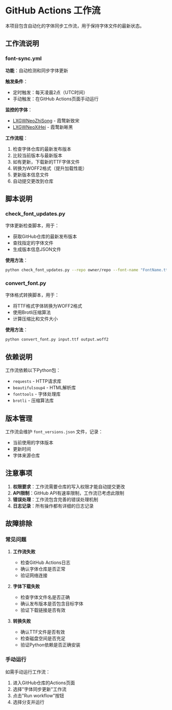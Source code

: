 # GitHub Actions 工作流

本项目包含自动化的字体同步工作流，用于保持字体文件的最新状态。

## 工作流说明

### font-sync.yml

**功能**：自动检测和同步字体更新

**触发条件**：
- 定时触发：每天凌晨2点（UTC时间）
- 手动触发：在GitHub Actions页面手动运行

**监控的字体**：
- [LXGWNeoZhiSong](https://github.com/lxgw/LxgwNeoZhiSong) - 霞鹜新致宋
- [LXGWNeoXiHei](https://github.com/lxgw/LxgwNeoXiHei) - 霞鹜新晰黑

**工作流程**：
1. 检查字体仓库的最新发布版本
2. 比较当前版本与最新版本
3. 如有更新，下载新的TTF字体文件
4. 转换为WOFF2格式（提升加载性能）
5. 更新版本信息文件
6. 自动提交更改到仓库

## 脚本说明

### check_font_updates.py

字体更新检查脚本，用于：
- 获取GitHub仓库的最新发布版本
- 查找指定的字体文件
- 生成版本信息JSON文件

**使用方法**：
```bash
python check_font_updates.py --repo owner/repo --font-name "FontName.ttf" --output-file output.json
```

### convert_font.py

字体格式转换脚本，用于：
- 将TTF格式字体转换为WOFF2格式
- 使用Brotli压缩算法
- 计算压缩比和文件大小

**使用方法**：
```bash
python convert_font.py input.ttf output.woff2
```

## 依赖说明

工作流依赖以下Python包：
- `requests` - HTTP请求库
- `beautifulsoup4` - HTML解析库
- `fonttools` - 字体处理库
- `brotli` - 压缩算法库

## 版本管理

工作流会维护 `font_versions.json` 文件，记录：
- 当前使用的字体版本
- 更新时间
- 字体来源仓库

## 注意事项

1. **权限要求**：工作流需要仓库的写入权限才能自动提交更改
2. **API限制**：GitHub API有速率限制，工作流已考虑此限制
3. **错误处理**：工作流包含完善的错误处理机制
4. **日志记录**：所有操作都有详细的日志记录

## 故障排除

### 常见问题

1. **工作流失败**
   - 检查GitHub Actions日志
   - 确认字体仓库是否正常
   - 验证网络连接

2. **字体下载失败**
   - 检查字体文件名是否正确
   - 确认发布版本是否包含目标字体
   - 验证下载链接是否有效

3. **转换失败**
   - 确认TTF文件是否有效
   - 检查磁盘空间是否充足
   - 验证Python依赖是否正确安装

### 手动运行

如需手动运行工作流：
1. 进入GitHub仓库的Actions页面
2. 选择"字体同步更新"工作流
3. 点击"Run workflow"按钮
4. 选择分支并运行 
